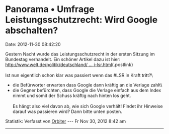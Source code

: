 Panorama • Umfrage Leistungsschutzrecht: Wird Google abschalten?
================================================================

Date: 2012-11-30 08:42:20

Gestern Nacht wurde das Leistungsschutzrecht in der ersten Sitzung im
Bundestag verhandelt. Ein schöner Artikel dazu ist hier:\
[http://www.welt.de/politik/deutschland/ \...
i-lsr.html](http://www.welt.de/politik/deutschland/article111692004/fail-und-facepalm-im-Bundestag-bei-lsr.html){.postlink}\
\
Ist nun eigentlich schon klar was passiert wenn das \#LSR in Kraft
tritt?\
- die Befürworter erwarten dass Google dann kräftig an die Verlage
zahlt\
- die Gegner befürchten, dass Google die Verlage einfach aus dem Index
nimmt und somit der Schuss kräftig nach hinten los geht.\
\
Es hängt also viel davon ab, wie sich Google verhält! Findet ihr
Hinweise darauf was passieren wird? Dann bitte unten posten.

Statistik: Verfasst von
[Orbiter](http://forum.yacy-websuche.de/memberlist.php?mode=viewprofile&u=2)
--- Fr Nov 30, 2012 8:42 am

------------------------------------------------------------------------
